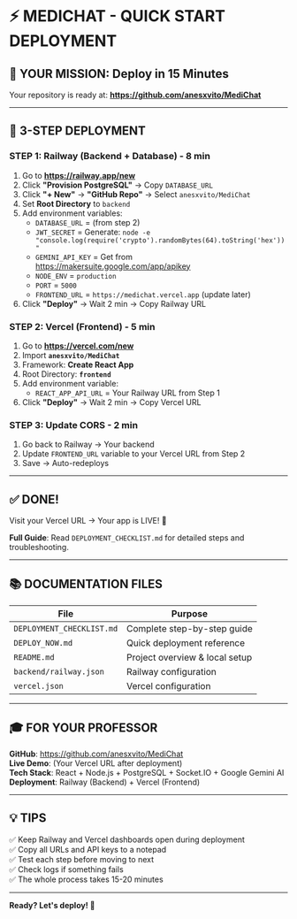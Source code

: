 # ⚡ MEDICHAT - QUICK START DEPLOYMENT

## 🎯 YOUR MISSION: Deploy in 15 Minutes

Your repository is ready at: **https://github.com/anesxvito/MediChat**

---

## 🚀 3-STEP DEPLOYMENT

### STEP 1: Railway (Backend + Database) - 8 min
1. Go to **https://railway.app/new**
2. Click **"Provision PostgreSQL"** → Copy `DATABASE_URL`
3. Click **"+ New"** → **"GitHub Repo"** → Select `anesxvito/MediChat`
4. Set **Root Directory** to `backend`
5. Add environment variables:
   - `DATABASE_URL` = (from step 2)
   - `JWT_SECRET` = Generate: `node -e "console.log(require('crypto').randomBytes(64).toString('hex'))"`
   - `GEMINI_API_KEY` = Get from https://makersuite.google.com/app/apikey
   - `NODE_ENV` = `production`
   - `PORT` = `5000`
   - `FRONTEND_URL` = `https://medichat.vercel.app` (update later)
6. Click **"Deploy"** → Wait 2 min → Copy Railway URL

### STEP 2: Vercel (Frontend) - 5 min
1. Go to **https://vercel.com/new**
2. Import **`anesxvito/MediChat`**
3. Framework: **Create React App**
4. Root Directory: **`frontend`**
5. Add environment variable:
   - `REACT_APP_API_URL` = Your Railway URL from Step 1
6. Click **"Deploy"** → Wait 2 min → Copy Vercel URL

### STEP 3: Update CORS - 2 min
1. Go back to Railway → Your backend
2. Update `FRONTEND_URL` variable to your Vercel URL from Step 2
3. Save → Auto-redeploys

---

## ✅ DONE!

Visit your Vercel URL → Your app is LIVE! 🎉

**Full Guide**: Read `DEPLOYMENT_CHECKLIST.md` for detailed steps and troubleshooting.

---

## 📚 DOCUMENTATION FILES

| File | Purpose |
|------|---------|
| `DEPLOYMENT_CHECKLIST.md` | Complete step-by-step guide |
| `DEPLOY_NOW.md` | Quick deployment reference |
| `README.md` | Project overview & local setup |
| `backend/railway.json` | Railway configuration |
| `vercel.json` | Vercel configuration |

---

## 🎓 FOR YOUR PROFESSOR

**GitHub**: https://github.com/anesxvito/MediChat  
**Live Demo**: (Your Vercel URL after deployment)  
**Tech Stack**: React + Node.js + PostgreSQL + Socket.IO + Google Gemini AI  
**Deployment**: Railway (Backend) + Vercel (Frontend)  

---

## 💡 TIPS

✅ Keep Railway and Vercel dashboards open during deployment  
✅ Copy all URLs and API keys to a notepad  
✅ Test each step before moving to next  
✅ Check logs if something fails  
✅ The whole process takes 15-20 minutes  

---

**Ready? Let's deploy! 🚀**
